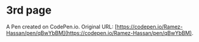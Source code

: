 # 3rd page

A Pen created on CodePen.io. Original URL: [https://codepen.io/Ramez-Hassan/pen/qBwYbBM](https://codepen.io/Ramez-Hassan/pen/qBwYbBM).


